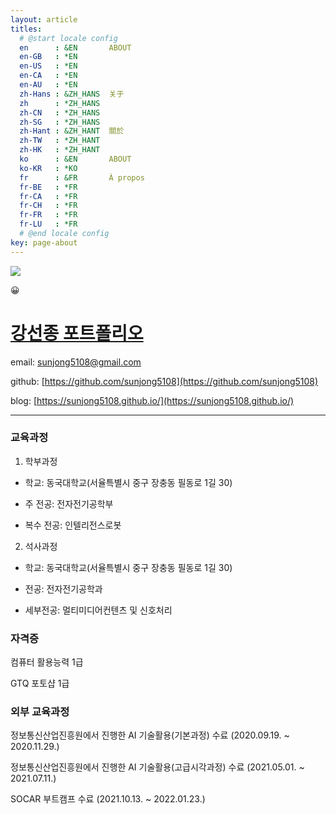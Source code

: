```yaml
---
layout: article
titles:
  # @start locale config
  en      : &EN       ABOUT
  en-GB   : *EN
  en-US   : *EN
  en-CA   : *EN
  en-AU   : *EN
  zh-Hans : &ZH_HANS  关于
  zh      : *ZH_HANS
  zh-CN   : *ZH_HANS
  zh-SG   : *ZH_HANS
  zh-Hant : &ZH_HANT  關於
  zh-TW   : *ZH_HANT
  zh-HK   : *ZH_HANT
  ko      : &EN       ABOUT
  ko-KR   : *KO
  fr      : &FR       À propos
  fr-BE   : *FR
  fr-CA   : *FR
  fr-CH   : *FR
  fr-FR   : *FR
  fr-LU   : *FR
  # @end locale config
key: page-about
---
```


![](https://www.notion.so/images/page-cover/webb1.jpg)

😀

[강선종 포트폴리오](https://sunjong-ai.notion.site/0f2e71bd3355489fad64f5e9f489e0bd)
=========

email: sunjong5108@gmail.com

github: [https://github.com/sunjong5108](https://github.com/sunjong5108)

blog: [https://sunjong5108.github.io/](https://sunjong5108.github.io/)

* * *

### 교육과정

1.  학부과정

* 학교: 동국대학교(서율특별시 중구 장충동 필동로 1길 30)

* 주 전공: 전자전기공학부

* 복수 전공: 인텔리전스로봇

2.  석사과정

* 학교: 동국대학교(서율특별시 중구 장충동 필동로 1길 30)

* 전공: 전자전기공학과

* 세부전공: 멀티미디어컨텐츠 및 신호처리

### 자격증

컴퓨터 활용능력 1급

GTQ 포토샵 1급

### 외부 교육과정

정보통신산업진흥원에서 진행한 AI 기술활용(기본과정) 수료 (2020.09.19. ~ 2020.11.29.)

정보통신산업진흥원에서 진행한 AI 기술활용(고급시각과정) 수료 (2021.05.01. ~ 2021.07.11.)

SOCAR 부트캠프 수료 (2021.10.13. ~ 2022.01.23.)
